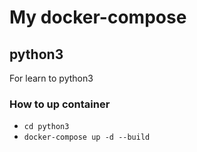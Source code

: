 # My docker-compose 

## python3
For learn to python3 

### How to up container
- `cd python3`
- `docker-compose up -d --build`

